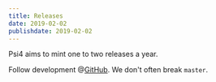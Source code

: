 ```yaml
---
title: Releases
date: 2019-02-02
publishdate: 2019-02-02
---
```


Psi4 aims to mint one to two releases a year.

Follow development @[GitHub](https://github.com/psi4/psi4/). We don't often break `master`.
